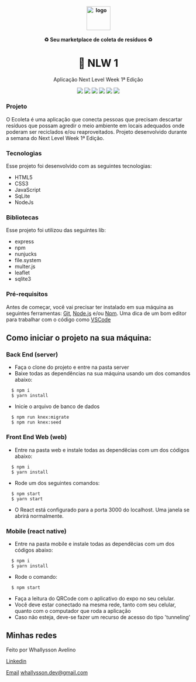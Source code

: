 <h4 align="center">
  <img src="https://github.com/whallysson/nwl-01/assets/logo.svg" alt="logo" height="65"/>
  <br><br>
  ♻️ Seu marketplace de coleta de resíduos ♻️
</h4>

<h1 align="center">
    🚀 NLW 1
</h1>

<p align="center">Aplicação Next Level Week 1ª Edição</p>

<p align="center">
  <img src="https://img.shields.io/static/v1?label=node&message=12.13.1&color=339933&logo=node.js" />
  <img src="https://img.shields.io/static/v1?label=html&message=5.0&color=61DAFB&logo=html" />
  <img src="https://img.shields.io/static/v1?label=css&message=3.0&color=0088CC&logo=css" />
  <img src="https://img.shields.io/static/v1?label=js&message=ecma2018&color=yellow&logo=javascript" />
  <img src="https://img.shields.io/badge/last%21commit-february-important" />
  <img src="https://img.shields.io/badge/license-MIT-success"/>
</p>

### Projeto

O Ecoleta é uma aplicação que conecta pessoas que precisam descartar resíduos que possam agredir o meio ambiente em locais adequados onde poderam ser reciclados e/ou reaproveitados. Projeto desenvolvido durante a semana do Next Level Week 1ª Edição. 

### Tecnologias

Esse projeto foi desenvolvido com as seguintes tecnologias:

- HTML5
- CSS3
- JavaScript
- SqLite
- NodeJs

### Bibliotecas

Esse projeto foi utilizou das seguintes lib:

- express
- npm
- nunjucks
- file.system
- multer.js
- leaflet
- sqlite3

### Pré-requisitos

Antes de começar, você vai precisar ter instalado em sua máquina as seguintes ferramentas:
[Git](https://git-scm.com), [Node.js](https://nodejs.org/en/) e/ou [Npm](https://www.npmjs.com/get-npm). 
Uma dica de um bom editor para trabalhar com o código como [VSCode](https://code.visualstudio.com/)

## Como iniciar o projeto na sua máquina:

### Back End (server)
- Faça o clone do projeto e entre na pasta server
- Baixe todas as dependências na sua máquina usando um dos comandos abaixo:
```
  $ npm i
  $ yarn install
```
- Inicíe o arquivo de banco de dados
```
  $ npm run knex:migrate
  $ npm run knex:seed
```

### Front End Web (web)
- Entre na pasta web e instale todas as dependêcias com um dos códigos abaixo:
```
  $ npm i
  $ yarn install
```
- Rode um dos seguintes comandos:
```
  $ npm start
  $ yarn start
```
- O React está configurado para a porta 3000 do localhost. Uma janela se abrirá normalmente.

### Mobile (react native)
- Entre na pasta mobile e instale todas as dependêcias com um dos códigos abaixo:
```
  $ npm i
  $ yarn install
```
- Rode o comando:
```
  $ npm start
```
- Faça a leitura do QRCode com o aplicativo do expo no seu celular.
- Você deve estar conectado na mesma rede, tanto com seu celular, quanto com o computador que roda a aplicação
- Caso não esteja, deve-se fazer um recurso de acesso do tipo 'tunneling'


## Minhas redes

Feito por Whallysson Avelino

[Linkedin](https://www.linkedin.com/in/whallyssonavelino/)

[Email](whallysson.dev@gmail.com) whallysson.dev@gmail.com
